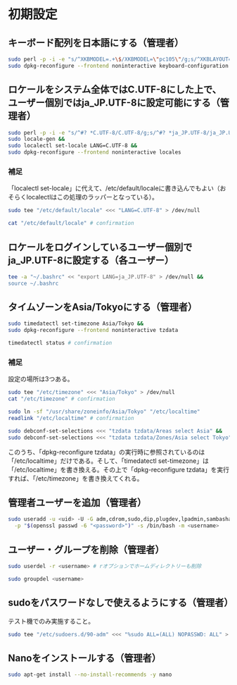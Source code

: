 # 初期設定
## キーボード配列を日本語にする（管理者）
```bash
sudo perl -p -i -e "s/^XKBMODEL=.+\$/XKBMODEL=\"pc105\"/g;s/^XKBLAYOUT=.+\$/XKBLAYOUT=\"jp\"/g" "/etc/default/keyboard" &&
sudo dpkg-reconfigure --frontend noninteractive keyboard-configuration
```

## ロケールをシステム全体ではC.UTF-8にした上で、ユーザー個別ではja_JP.UTF-8に設定可能にする（管理者）
```bash
sudo perl -p -i -e "s/^#? *C.UTF-8/C.UTF-8/g;s/^#? *ja_JP.UTF-8/ja_JP.UTF-8/g" "/etc/locale.gen" &&
sudo locale-gen &&
sudo localectl set-locale LANG=C.UTF-8 &&
sudo dpkg-reconfigure --frontend noninteractive locales
```

### 補足
「localectl set-locale」に代えて、/etc/default/localeに書き込んでもよい（おそらくlocalectlはこの処理のラッパーとなっている）。
```bash
sudo tee "/etc/default/locale" <<< "LANG=C.UTF-8" > /dev/null

cat "/etc/default/locale" # confirmation
```

## ロケールをログインしているユーザー個別でja_JP.UTF-8に設定する（各ユーザー）
```bash
tee -a "~/.bashrc" << "export LANG=ja_JP.UTF-8" > /dev/null &&
source ~/.bashrc
```

## タイムゾーンをAsia/Tokyoにする（管理者）
```bash
sudo timedatectl set-timezone Asia/Tokyo &&
sudo dpkg-reconfigure --frontend noninteractive tzdata

timedatectl status # confirmation
```

### 補足
設定の場所は3つある。
```bash
sudo tee "/etc/timezone" <<< "Asia/Tokyo" > /dev/null
cat "/etc/timezone" # confirmation

sudo ln -sf "/usr/share/zoneinfo/Asia/Tokyo" "/etc/localtime"
readlink "/etc/localtime" # confirmation

sudo debconf-set-selections <<< "tzdata tzdata/Areas select Asia" &&
sudo debconf-set-selections <<< "tzdata tzdata/Zones/Asia select Tokyo"
```
このうち、「dpkg-reconfigure tzdata」の実行時に参照されているのは「/etc/localtime」だけである。そして、「timedatectl set-timezone」は「/etc/localtime」を書き換える。その上で「dpkg-reconfigure tzdata」を実行すれば、「/etc/timezone」を書き換えてくれる。

## 管理者ユーザーを追加（管理者）
```bash
sudo useradd -u <uid> -U -G adm,cdrom,sudo,dip,plugdev,lpadmin,sambashare,root \
  -p "$(openssl passwd -6 "<password>")" -s /bin/bash -m <username>
```

## ユーザー・グループを削除（管理者）
```bash
sudo userdel -r <username> # rオプションでホームディレクトリーも削除

sudo groupdel <username>
```

## sudoをパスワードなしで使えるようにする（管理者）
テスト機でのみ実施すること。
```bash
sudo tee "/etc/sudoers.d/90-adm" <<< "%sudo ALL=(ALL) NOPASSWD: ALL" > /dev/null
```

## Nanoをインストールする（管理者）
```bash
sudo apt-get install --no-install-recommends -y nano
```

